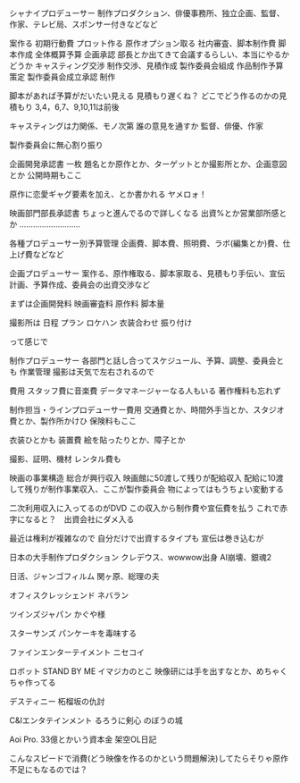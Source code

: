 シャナイプロデューサー
制作プロダクション、俳優事務所、独立企画、監督、作家、テレビ局、スポンサー付きなどなど

案作る
初期行動費
プロット作る
原作オプション取る
社内審査、脚本制作費
脚本作成
全体概算予算
企画承認
    部長とか出てきて会議するらしい、本当にやるかどうか
キャスティング交渉
制作交渉、見積作成
製作委員会組成
作品制作予算策定
製作委員会成立承認
制作

脚本があれば予算がだいたい見える
見積もり遅くね？
    どこでどう作るのかの見積もり
3,4，6,7、9,10,11は前後

キャスティングは力関係、モノ次第
誰の意見を通すか
監督、俳優、作家

製作委員会に無心割り振り


企画開発承認書
一枚
題名とか原作とか、ターゲットとか撮影所とか、企画意図とか
公開時期もここ

原作に恋愛ギャグ要素を加え、とか書かれる
ヤメロォ！


映画部門部長承認書
ちょっと進んでるので詳しくなる
出資%とか営業部所感とか
………………………


各種プロデューサー別予算管理
企画費、脚本費、照明費、ラボ(編集とか)費、仕上げ費などなど


企画プロデューサー
案作る、原作権取る、脚本家取る、見積もり手伝い、宣伝計画、予算作成、委員会の出資交渉など

まずは企画開発料
映画審査料
原作料
脚本量

撮影所は
日程
プラン
ロケハン
衣装合わせ
振り付け

って感じで

制作プロデューサー
各部門と話し合ってスケジュール、予算、調整、委員会とも
作業管理
撮影は天気で左右されるので


費用
スタッフ費に音楽費
データマネージャーなる人もいる
著作権料も忘れず

制作担当・ラインプロデューサー費用
交通費とか、時間外手当とか、スタジオ費とか、製作所かけひ
保険料もここ

衣装ひとかも
装置費
絵を貼ったりとか、障子とか

撮影、証明、機材
レンタル費も


映画の事業構造
総合が興行収入
映画館に50渡して残りが配給収入
配給に10渡して残りが制作事業収入、ここが製作委員会
物によってはもうちょい変動する

二次利用収入に入ってるのがDVD
この収入から制作費や宣伝費を払う
これで赤字になると？　出資会社にダメ入る

最近は権利が複雑なので
自分だけで出資するタイプも
宣伝は巻き込むが

日本の大手制作プロダクション
クレデウス、wowwow出身
AI崩壊、銀魂2

日活、ジャンゴフィルム
関ヶ原、総理の夫

オフィスクレッシェンド
ネバラン

ツインズジャパン
かぐや様

スターサンズ
パンケーキを毒味する

ファインエンターテイメント
ニセコイ

ロボット
STAND BY ME
イマジカのとこ
映像研には手を出すなとか、めちゃくちゃ作ってる

デスティニー
柘榴坂の仇討

C&Iエンタテインメント
るろうに剣心
のぼうの城

Aoi Pro.
33億とかいう資本金
架空OL日記

こんなスピードで消費(どう映像を作るのかという問題解決)してたらそりゃ原作不足にもなるのでは？

